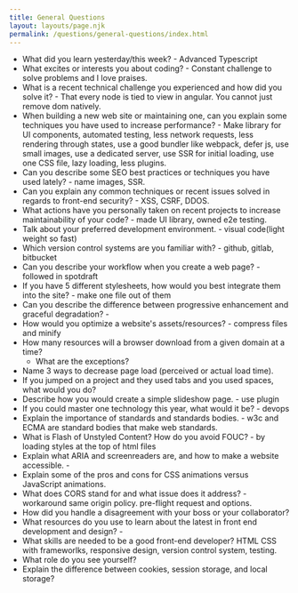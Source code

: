 ```yaml
---
title: General Questions
layout: layouts/page.njk
permalink: /questions/general-questions/index.html
---
```


* What did you learn yesterday/this week? - Advanced Typescript
* What excites or interests you about coding? - Constant challenge to solve problems and I love praises.
* What is a recent technical challenge you experienced and how did you solve it? - That every node is tied to view in angular. You cannot just remove dom natively.
* When building a new web site or maintaining one, can you explain some techniques you have used to increase performance? - Make library for UI components, automated testing, less network requests, less rendering through states, use a good bundler like webpack, defer js, use small images, use a dedicated server, use SSR for initial loading, use one CSS file, lazy loading, less plugins.
* Can you describe some SEO best practices or techniques you have used lately? - name images, SSR.
* Can you explain any common techniques or recent issues solved in regards to front-end security? - XSS, CSRF, DDOS.
* What actions have you personally taken on recent projects to increase maintainability of your code? - made UI library, owned e2e testing.
* Talk about your preferred development environment.  - visual code(light weight so fast)
* Which version control systems are you familiar with? - github, gitlab, bitbucket
* Can you describe your workflow when you create a web page? - followed in spotdraft
* If you have 5 different stylesheets, how would you best integrate them into the site? - make one file out of them
* Can you describe the difference between progressive enhancement and graceful degradation? - 
* How would you optimize a website's assets/resources? - compress files and minify
* How many resources will a browser download from a given domain at a time?
  * What are the exceptions?
* Name 3 ways to decrease page load (perceived or actual load time). 
* If you jumped on a project and they used tabs and you used spaces, what would you do?
* Describe how you would create a simple slideshow page. - use plugin
* If you could master one technology this year, what would it be? - devops
* Explain the importance of standards and standards bodies. - w3c and ECMA are standard bodies that make web standards.
* What is Flash of Unstyled Content? How do you avoid FOUC? - by loading styles at the top of html files
* Explain what ARIA and screenreaders are, and how to make a website accessible. - 
* Explain some of the pros and cons for CSS animations versus JavaScript animations.
* What does CORS stand for and what issue does it address? - workaround same origin policy. pre-flight request and options.
* How did you handle a disagreement with your boss or your collaborator? 
* What resources do you use to learn about the latest in front end development and design? - 
* What skills are needed to be a good front-end developer? HTML CSS with frameworlks, responsive design, version control system, testing.
* What role do you see yourself?
* Explain the difference between cookies, session storage, and local storage?
